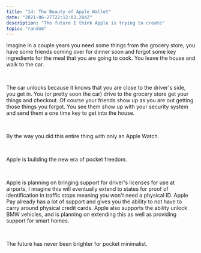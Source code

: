```yaml
---
title: "14: The Beauty of Apple Wallet"
date: "2021-06-27T22:12:03.284Z"
description: "The future I think Apple is trying to create"
topic: "random"
---
```


Imagine in a couple years you need some things from the grocery store, 
you have some friends coming over for dinner soon and forgot some key ingredients for the meal that you are going to cook.
You leave the house and walk to the car. 

<br>

The car unlocks because it knows that you are close to the driver's side, you get in. 
You (or pretty soon the car) drive to the grocery store get your things and checkout. 
Of course your friends show up as you are out getting those things you forgot. 
You see them show up with your security system and send them a one time key to get into the house.

<br>

By the way you did this entire thing with only an Apple Watch. 

<br>

Apple is building the new era of pocket freedom. 

<br>

Apple is planning on bringing support for driver's licenses for use at airports, 
I imagine this will eventually extend to states for proof of identification in traffic stops meaning you won't need a physical ID. 
Apple Pay already has a lot of support and gives you the ability to not have to carry around physical credit cards. Apple also supports the ability unlock BMW vehicles, and is planning on extending this as well as providing support for smart homes. 

<br>

The future has never been brighter for pocket minimalist.


